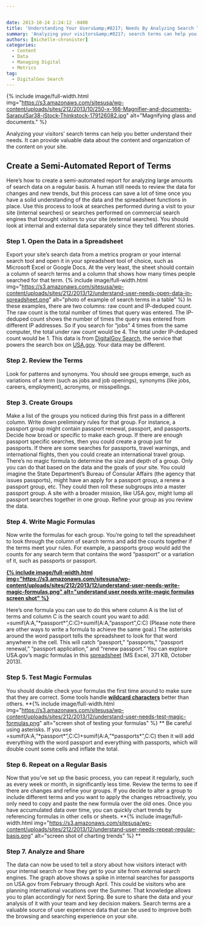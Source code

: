 ```yaml
---


date: 2013-10-24 2:24:12 -0400
title: 'Understanding Your Users&amp;#8217; Needs By Analyzing Search Terms'
summary: 'Analyzing your visitors&amp;#8217; search terms can help you better understand their needs. It can provide valuable data about the content and organization of the content on your site. Create a Semi-Automated Report of Terms Here&amp;#8217;s how to create a semi-automated report for analyzing large amounts of search data on a regular basis. A human still'
authors: [michelle-chronister]
categories:
  - Content
  - Data
  - Managing Digital
  - Metrics
tag:
  - DigitalGov Search
---
```



{% include image/full-width.html img="https://s3.amazonaws.com/sitesusa/wp-content/uploads/sites/212/2013/10/250-x-166-Magnifier-and-documents-SarapulSar38-iStock-Thinkstock-179126082.jpg" alt="Magnifying glass and documents." %} 

Analyzing your visitors&#8217; search terms can help you better understand their needs. It can provide valuable data about the content and organization of the content on your site.

## Create a Semi-Automated Report of Terms

Here&#8217;s how to create a semi-automated report for analyzing large amounts of search data on a regular basis. A human still needs to review the data for changes and new trends, but this process can save a lot of time once you have a solid understanding of the data and the spreadsheet functions in place. Use this process to look at searches performed during a visit to your site (internal searches) or searches performed on commercial search engines that brought visitors to your site (external searches). You should look at internal and external data separately since they tell different stories.

### Step 1. Open the Data in a Spreadsheet

Export your site’s  search data from a metrics program or your internal search tool and open it in your spreadsheet tool of choice, such as Microsoft Excel or Google Docs. At the very least, the sheet should contain a column of search terms and a column that shows how many times people searched for that term. {% include image/full-width.html img="https://s3.amazonaws.com/sitesusa/wp-content/uploads/sites/212/2013/12/understand-user-needs-open-data-in-spreadsheet.png" alt="photo of example of search terms in a table" %}
  In these examples, there are two columns: raw count and IP-deduped count. The raw count is the total number of times that query was entered. The IP-deduped count shows the number of times the query was entered from different IP addresses. So if you search for &#8220;jobs&#8221; 4 times from the same computer, the total under raw count would be 4. The total under IP-deduped count would be 1. This data is from [DigitalGov Search](https://www.WHATEVER/services/search/ "USASearch"), the service that powers the search box on [USA.gov](http://www.usa.gov/). Your data may be different.

### Step 2. Review the Terms

Look for patterns and synonyms. You should see groups emerge, such as variations of a term (such as jobs and job openings), synonyms (like jobs, careers, employment), acronyms, or misspellings.

### Step 3. Create Groups

Make a list of the groups you noticed during this first pass in a different column. Write down preliminary rules for that group. For instance, a passport group might contain passport renewal, passport, and passports. Decide how broad or specific to make each group. If there are enough passport specific searches, then you could create a group just for passports. If there are some searches for passports, travel warnings, and international flights, then you could create an international travel group. There’s  no magic formula to determine the size and depth of a group. Only you can do that based on the data and the goals of your site. You could imagine the State Department&#8217;s Bureau of Consular Affairs (the agency that issues passports), might have an apply for a passport group, a renew a passport group, etc. They could then roll these subgroups into a master passport group. A site with a broader mission, like USA.gov, might lump all passport searches together in one group. Refine your group as you review the data.

### Step 4. Write Magic Formulas

Now write the formulas for each group. You’re going to tell the spreadsheet to look through the column of search terms and add the counts together if the terms meet your rules. For example, a passports group would add the counts for any search term that contains the word &#8220;passport&#8221; or a variation of it, such as passports or passport.

<div>
  <b><a href="https://s3.amazonaws.com/sitesusa/wp-content/uploads/sites/212/2013/12/understand-user-needs-write-magic-formulas.png">
{% include image/full-width.html img="https://s3.amazonaws.com/sitesusa/wp-content/uploads/sites/212/2013/12/understand-user-needs-write-magic-formulas.png" alt="understand user needs write-magic formulas screen shot" %}</a></b>
</div>

Here&#8217;s one formula you can use to do this where column A is the list of terms and column C is the search count you want to add: =sumif(A:A,&#8221;\*passport\*&#8221;,C:C)+sumif(A:A,&#8221;passport&#8221;,C:C) (Please note there are other ways to write a formula to achieve the same goal.) The asterisks around the word passport tells the spreadsheet to look for that word anywhere in the cell. This will catch &#8220;passport,&#8221; &#8220;passports,&#8221; &#8220;passport renewal,&#8221; &#8220;passport application,&#8221; and &#8220;renew passport.&#8221; You can explore USA.gov&#8217;s magic formulas in this [spreadsheet](https://s3.amazonaws.com/sitesusa/wp-content/uploads/sites/212/2013/10/usa.gov-monthly-search-reports-fy13.xlsx) (MS Excel, 371 KB, October 2013).

### Step 5. Test Magic Formulas

You should double check your formulas the first time around to make sure that they are correct. Some tools handle **[wildcard characters](http://office.microsoft.com/en-us/excel-help/wildcard-characters-HP005203612.aspx)** better than others. **{% include image/full-width.html img="https://s3.amazonaws.com/sitesusa/wp-content/uploads/sites/212/2013/12/understand-user-needs-test-magic-formulas.png" alt="screen shot of testing your formulas" %}
** Be careful using asterisks. If you use =sumif(A:A,&#8221;\*passport\*&#8221;,C:C)+sumif(A:A,&#8221;\*passports\*&#8221;,C:C) then it will add everything with the word passport and everything with passports, which will double count some cells and inflate the total.

### Step 6. Repeat on a Regular Basis

Now that you&#8217;ve set up the basic process, you can repeat it regularly, such as every week or month, in significantly less time. Review the terms to see if there are changes and refine your groups. If you decide to alter a group to include different terms and you want to apply the changes retroactively, you only need to copy and paste the new formula over the old ones. Once you have accumulated data over time, you can quickly chart trends by referencing formulas in other cells or sheets. **{% include image/full-width.html img="https://s3.amazonaws.com/sitesusa/wp-content/uploads/sites/212/2013/12/understand-user-needs-repeat-regular-basis.png" alt="screen shot of charting trends" %}
**

### Step 7. Analyze and Share

The data can now be used to tell a story about how visitors interact with your internal search or how they get to your site from external search engines. The graph above shows a spike in internal searches for passports on USA.gov from February through April. This could be visitors who are planning international vacations over the Summer. That knowledge allows you to plan accordingly for next Spring. Be sure to share the data and your analysis of it with your team and key decision makers. Search terms are a valuable source of user experience data that can be used to improve both the browsing and searching experience on your site.